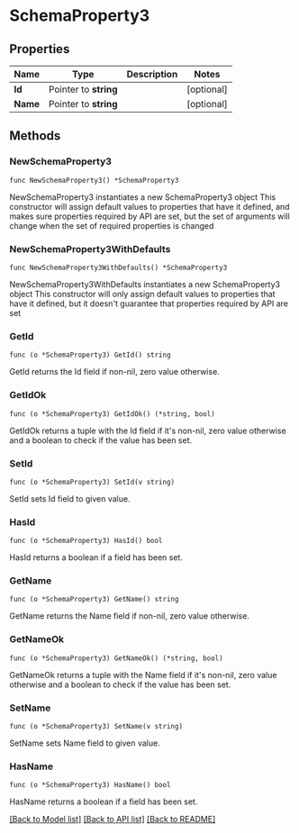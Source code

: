 # SchemaProperty3

## Properties

Name | Type | Description | Notes
------------ | ------------- | ------------- | -------------
**Id** | Pointer to **string** |  | [optional] 
**Name** | Pointer to **string** |  | [optional] 

## Methods

### NewSchemaProperty3

`func NewSchemaProperty3() *SchemaProperty3`

NewSchemaProperty3 instantiates a new SchemaProperty3 object
This constructor will assign default values to properties that have it defined,
and makes sure properties required by API are set, but the set of arguments
will change when the set of required properties is changed

### NewSchemaProperty3WithDefaults

`func NewSchemaProperty3WithDefaults() *SchemaProperty3`

NewSchemaProperty3WithDefaults instantiates a new SchemaProperty3 object
This constructor will only assign default values to properties that have it defined,
but it doesn't guarantee that properties required by API are set

### GetId

`func (o *SchemaProperty3) GetId() string`

GetId returns the Id field if non-nil, zero value otherwise.

### GetIdOk

`func (o *SchemaProperty3) GetIdOk() (*string, bool)`

GetIdOk returns a tuple with the Id field if it's non-nil, zero value otherwise
and a boolean to check if the value has been set.

### SetId

`func (o *SchemaProperty3) SetId(v string)`

SetId sets Id field to given value.

### HasId

`func (o *SchemaProperty3) HasId() bool`

HasId returns a boolean if a field has been set.

### GetName

`func (o *SchemaProperty3) GetName() string`

GetName returns the Name field if non-nil, zero value otherwise.

### GetNameOk

`func (o *SchemaProperty3) GetNameOk() (*string, bool)`

GetNameOk returns a tuple with the Name field if it's non-nil, zero value otherwise
and a boolean to check if the value has been set.

### SetName

`func (o *SchemaProperty3) SetName(v string)`

SetName sets Name field to given value.

### HasName

`func (o *SchemaProperty3) HasName() bool`

HasName returns a boolean if a field has been set.


[[Back to Model list]](../README.md#documentation-for-models) [[Back to API list]](../README.md#documentation-for-api-endpoints) [[Back to README]](../README.md)


